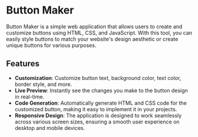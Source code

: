 # Button Maker

Button Maker is a simple web application that allows users to create and customize buttons using HTML, CSS, and JavaScript. With this tool, you can easily style buttons to match your website's design aesthetic or create unique buttons for various purposes.

## Features

- **Customization**: Customize button text, background color, text color, border style, and more.
- **Live Preview**: Instantly see the changes you make to the button design in real-time.
- **Code Generation**: Automatically generate HTML and CSS code for the customized button, making it easy to implement it in your projects.
- **Responsive Design**: The application is designed to work seamlessly across various screen sizes, ensuring a smooth user experience on desktop and mobile devices.


